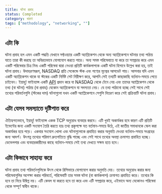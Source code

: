 ```yaml
---
title: ঘটনা প্রবাহ
status: Completed
category: ধারণা
tags: ["methodology", "networking", ""]
---
```


## এটা কি

ঘটনা প্রবাহ হল এমন একটি পদ্ধতি যেখানে সফ্টওয়্যার একটি অ্যাপ্লিকেশন থেকে অন্য অ্যাপ্লিকেশনে ঘটনার তথ্য পাঠায় যাতে তারা কী করছে তা অবিরতভাবে যোগাযোগ করতে পারে।
অন্য সমস্ত পরিষেবাতে যা করে তা সম্প্রচার করে এমন একটি পরিষেবার চিত্র নিন৷
একটি পরিষেবা দ্বারা নেওয়া প্রতিটি কার্যকলাপকে একটি ঘটনা হিসাবে উল্লেখ করা হয়, তাই ঘটনা প্রবাহ।
উদাহরণস্বরূপ, NASDAQ প্রতি সেকেন্ডে স্টক এবং পণ্যের মূল্যের আপডেট পায়।
আপনার যদি এমন একটি অ্যাপ্লিকেশন থাকে যা স্টকের একটি নির্দিষ্ট সেট নিরীক্ষণ করে, আপনি সেই তথ্যটি কাছাকাছি বর্তমান-সময়ে পেতে চাইবেন।
ইয়াহু! ফাইন্যান্স একটি [API](/bn/application-programming-interface/) প্রদান করে যা NASDAQ থেকে টেনে নেয় এবং তাদের অ্যাপ্লিকেশন থেকে তথ্য (বা ঘটনা) পাঠায় (বা প্রবাহ) যেকোন অ্যাপ্লিকেশনে যা সদস্যতা নেয়।
যে তথ্য পাঠানো হচ্ছে সেই সাথে সেই তথ্যের পরিবর্তনগুলি (স্টকের দাম) ঘটনাগুলো যখন একটি অ্যাপ্লিকেশনে সেগুলি বিতরণ করে সেই প্রক্রিয়াটি ঘটনা প্রবাহ।

## এটা যেসব সমস্যাতে দৃষ্টিপাত করে

ঐতিহ্যগতভাবে, ইয়াহু! ফাইন্যান্স একক TCP অনুরোধ ব্যবহার করবে।
এটি খুবই অকার্যকর হবে কারণ এটি প্রতিটি ইভেন্টের জন্য একটি সংযোগ তৈরি করতে হয়৷
তথ্য প্রকৃপক্ষে যত বর্তমান-সময়ে উঠে, এই জাতীয় সমাধানকে স্কেল করা অকার্যকর হয়ে পড়ে।
একবার সংযোগ খোলা এবং ঘটনাগুলোকে প্রবাহিত করার অনুমতি দেওয়া বর্তমান-সময়ে সংগ্রহের জন্য আদর্শ।
উৎপন্ন তথ্যের পরিমাণ দ্রুতগতিতে বৃদ্ধি পাচ্ছে এবং সেই সাথে তথ্যের অবস্থা ক্রমাগত প্রবাহিত হচ্ছে। ডেভেলপার এবং ব্যবহারকারীদের কাছে বর্তমান-সময়ে সেই তথ্য দেখতে সক্ষম হতে হবে।

## এটা কিভাবে সাহায্য করে

ঘটনা প্রবাহ তথ্য পরিবর্তনগুলিকে উৎস থেকে রিসিভারে যোগাযোগ করার অনুমতি দেয়।
তথ্যের অনুরোধ করার জন্য পরিষেবাগুলির অপেক্ষা করার পরিবর্তে, পরিষেবাটি তার সমস্ত ঘটনা (বা কার্যকলাপ) ক্রমাগত প্রবাহিত করে।
তথ্যের কি হবে তা নিয়ে উদ্বিগ্ন নয়।
এটি কেবল যা করতে হবে তা করে এবং এটি সম্প্রচার করে, এইভাবে অন্য যেকোনও পরিষেবা থেকে সম্পূর্ণ স্বাধীন থাকে।
